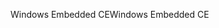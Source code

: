 <span data-ttu-id="cfbdf-101">Windows Embedded CE</span><span class="sxs-lookup"><span data-stu-id="cfbdf-101">Windows Embedded CE</span></span>